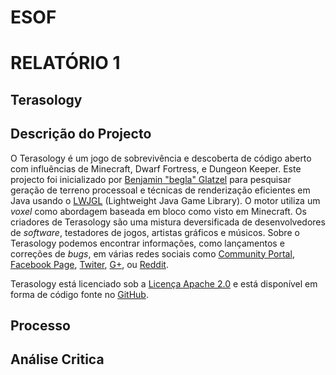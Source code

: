 # ESOF
# RELATÓRIO 1
## Terasology

## Descrição do Projecto
O Terasology é um jogo de sobrevivência e descoberta de código aberto com influências de Minecraft, Dwarf Fortress, e Dungeon Keeper.
Este projecto foi inicializado por [Benjamin "begla" Glatzel](https://github.com/begla) para pesquisar geração de terreno processoal e técnicas de renderização eficientes em Java usando o [LWJGL](https://en.wikipedia.org/wiki/Lightweight_Java_Game_Library) (Lightweight Java Game Library). O motor utiliza um *voxel* como abordagem baseada em bloco como visto em Minecraft. 
Os criadores de Terasology são uma mistura deversificada de desenvolvedores de *software*, testadores de jogos, artistas gráficos e músicos. Sobre o Terasology podemos encontrar informações, como lançamentos e correções de *bugs*, em várias redes sociais como [Community Portal](http://forum.terasology.org/), [Facebook Page](https://www.facebook.com/Terasology/timeline/), [Twiter](https://twitter.com/Terasology), [G+](https://plus.google.com/103835217961917018533/posts), ou [Reddit](https://www.reddit.com/r/Terasology).

Terasology está licenciado sob a [Licença Apache 2.0](http://www.apache.org/licenses/LICENSE-2.0.html) e está disponível em forma de código fonte no [GitHub](https://github.com/MovingBlocks/Terasology).

## Processo



## Análise Critica
